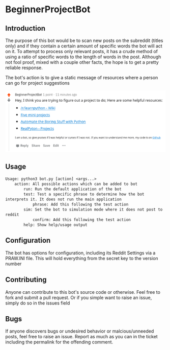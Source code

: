 BeginnerProjectBot
==================

## Introduction
The purpose of this bot would be to scan new posts on the subreddit (titles only) and if they contain a certain amount of specific words the bot will act on it. To attempt to process only relevant posts, it has a crude method of using a ratio of specific words to the length of words in the post. Although not fool proof, mixed with a couple other facts, the hope is to get a pretty reliable response.

The bot's action is to give a static message of resources where a person can go for project suggestions

![Screenshot of a Message suggesting a random project](assets/screenshot_basic.png)

## Usage
```
Usage: python3 bot.py [action] <args...>
    action: All possible actions which can be added to bot
        run: Run the default application of the bot
        test: Test a specific phrase to determine how the bot interprets it. It does not run the main application
            phrase: Add this following the test action
        sim: Set the bot to simulation mode where it does not post to reddit
            confirm: Add this following the test action
        help: Show help/usage output
```

## Configuration
The bot has options for configuration, including its Reddit Settings via a PRAW.INI file. This will hold everything from the secret key to the version number

## Contributing
Anyone can contribute to this bot's source code or otherwise. Feel free to fork and submit a pull request. Or if you simple want to raise an issue, simply do so in the issues field

## Bugs
If anyone discovers bugs or undesired behavior or malcious/unneeded posts, feel free to raise an issue. Report as much as you can in the ticket including the permalink for the offending comment.